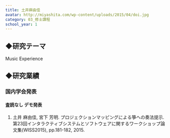 ```yaml
---
title: 土井麻由佳
avatar: http://miyashita.com/wp-content/uploads/2015/04/doi.jpg
category: 03_修士課程
school_year: 1
---
```


## ◆研究テーマ
Music Experience

## ◆研究業績
### 国内学会発表
#### 査読なし デモ発表
1. 土井 麻由佳, 宮下 芳明. プロジェクションマッピングによる箏への奏法提示. 第23回インタラクティブシステムとソフトウェアに関するワークショップ論文集(WISS2015), pp.181-182, 2015.
